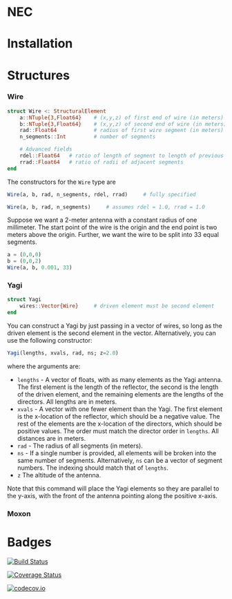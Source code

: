 # NEC

# Installation

# Structures

### Wire

```julia
struct Wire <: StructuralElement
    a::NTuple{3,Float64}    # (x,y,z) of first end of wire (in meters)
    b::NTuple{3,Float64}    # (x,y,z) of second end of wire (in meters)
    rad::Float64            # radius of first wire segment (in meters)
    n_segments::Int         # number of segments

    # Advanced fields
    rdel::Float64   # ratio of length of segment to length of previous
    rrad::Float64   # ratio of radii of adjacent segments
end
```

The constructors for the `Wire` type are
```julia
Wire(a, b, rad, n_segments, rdel, rrad)     # fully specified

Wire(a, b, rad, n_segments)     # assumes rdel = 1.0, rrad = 1.0
```

Suppose we want a 2-meter antenna with a constant radius of one millimeter.
The start point of the wire is the origin and the end point is two meters above the origin.
Further, we want the wire to be split into 33 equal segments.
```julia
a = (0,0,0)
b = (0,0,2)
Wire(a, b, 0.001, 33)
```

### Yagi

```julia
struct Yagi
    wires::Vector{Wire}     # driven element must be second element
end
```

You can construct a Yagi by just passing in a vector of wires, so long as the driven element is the second element in the vector.
Alternatively, you can use the following constructor:

```julia
Yagi(lengths, xvals, rad, ns; z=2.0)
```

where the arguments are:

* `lengths` - A vector of floats, with as many elements as the Yagi antenna. The first element is the length of the reflector, the second is the length of the driven element, and the remaining elements are the lengths of the directors. All lengths are in meters.
* `xvals` - A vector with one fewer element than the Yagi. The first element is the x-location of the reflector, which should be a negative value. The rest of the elements are the x-location of the directors, which should be positive values. The order must match the director order in `lengths`. All distances are in meters.
* `rad` - The radius of all segments (in meters).
* `ns` - If a single number is provided, all elements will be broken into the same number of segments. Alternatively, `ns` can be a vector of segment numbers. The indexing should match that of `lengths`.
* `z` The altitude of the antenna.

Note that this command will place the Yagi elements so they are parallel to the y-axis, with the front of the antenna pointing along the positive x-axis.



### Moxon

# Badges

[![Build Status](https://travis-ci.org/dressel/NEC.jl.svg?branch=master)](https://travis-ci.org/dressel/NEC.jl)

[![Coverage Status](https://coveralls.io/repos/dressel/NEC.jl/badge.svg?branch=master&service=github)](https://coveralls.io/github/dressel/NEC.jl?branch=master)

[![codecov.io](http://codecov.io/github/dressel/NEC.jl/coverage.svg?branch=master)](http://codecov.io/github/dressel/NEC.jl?branch=master)
